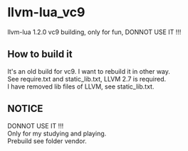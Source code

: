 # llvm-lua_vc9
llvm-lua 1.2.0 vc9 building, only for fun, DONNOT USE IT !!!  

## How to build it  
It's an old build for vc9. I want to rebuild it in other way.  
See require.txt and static_lib.txt, LLVM 2.7 is required.   
I have removed lib files of LLVM, see static_lib.txt.  

## NOTICE 
DONNOT USE IT !!!  
Only for my studying and playing.    
Prebuild see folder vendor.   
